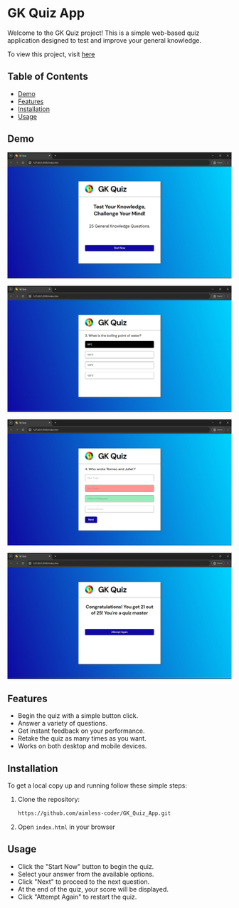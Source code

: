 # GK Quiz App

Welcome to the GK Quiz project! This is a simple web-based quiz application designed to test and improve your general knowledge.

To view this project, visit [here](https://aimless-coder.github.io/GK_Quiz_App/)

## Table of Contents

- [Demo](#demo)
- [Features](#features)
- [Installation](#installation)
- [Usage](#usage)
## Demo

![Play Math Screenshot](Screenshot_1.jpg)

![Play Math Screenshot](Screenshot_2.jpg)

![Play Math Screenshot](Screenshot_3.jpg)

![Play Math Screenshot](Screenshot_4.jpg)





## Features

- Begin the quiz with a simple button click.
- Answer a variety of questions.
- Get instant feedback on your performance.
- Retake the quiz as many times as you want.
- Works on both desktop and mobile devices.


## Installation

To get a local copy up and running follow these simple steps:

1. Clone the repository:
   ```sh
   https://github.com/aimless-coder/GK_Quiz_App.git
   ```

2. Open `index.html` in your browser

    
## Usage

- Click the "Start Now" button to begin the quiz.
- Select your answer from the available options.
- Click "Next" to proceed to the next question.
- At the end of the quiz, your score will be displayed.
- Click "Attempt Again" to restart the quiz.



